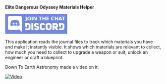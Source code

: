 **Elite Dangerous Odyssey Materials Helper**

[![Image](discord_button.png)](https://discord.gg/M8Rgz4AmmA)

This application reads the journal files to track which materials you have and make it instantly visible. It shows which
materials are relevant to collect, how much you need to collect to upgrade a weapon or suit, unlock an engineer or craft
a blueprint.

Down To Earth Astronomy made a video on it:

[![Video](https://img.youtube.com/vi/_vVbxeI1n6g/maxresdefault.jpg)](https://youtu.be/_vVbxeI1n6g)